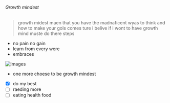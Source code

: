 ###### Growth mindest

> growth midest maen that you have the madnaficent wyas to think and how to make your gols comes ture 
i belive if i wont to have growth mind muste do there steps

- no pain no gain 
- learn from every were
- embraces

![images](https://3kllhk1ibq34qk6sp3bhtox1-wpengine.netdna-ssl.com/wp-content/uploads/NewGrowthMindset2.png)

* one more choese to be growth mindest
- [x] do my best
- [ ] raeding more 
- [ ] eating health food